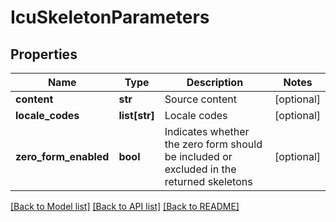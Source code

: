 # IcuSkeletonParameters

## Properties
Name | Type | Description | Notes
------------ | ------------- | ------------- | -------------
**content** | **str** | Source content | [optional] 
**locale_codes** | **list[str]** | Locale codes | [optional] 
**zero_form_enabled** | **bool** | Indicates whether the zero form should be included or excluded in the returned skeletons | [optional] 

[[Back to Model list]](../README.md#documentation-for-models) [[Back to API list]](../README.md#documentation-for-api-endpoints) [[Back to README]](../README.md)


